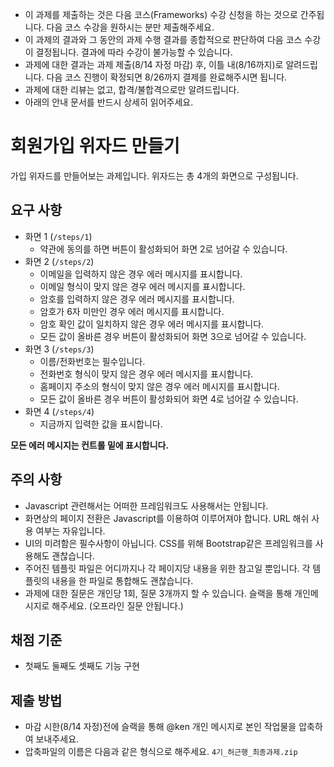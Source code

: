 - 이 과제를 제출하는 것은 다음 코스(Frameworks) 수강 신청을 하는 것으로 간주됩니다. 다음 코스 수강을 원하시는 분만 제출해주세요.
- 이 과제의 결과와 그 동안의 과제 수행 결과를 종합적으로 판단하여 다음 코스 수강이 결정됩니다. 결과에 따라 수강이 불가능할 수 있습니다.
- 과제에 대한 결과는 과제 제출(8/14 자정 마감) 후, 이틀 내(8/16까지)로 알려드립니다. 다음 코스 진행이 확정되면 8/26까지 결제를 완료해주시면 됩니다.
- 과제에 대한 리뷰는 없고, 합격/불합격으로만 알려드립니다.
- 아래의 안내 문서를 반드시 상세히 읽어주세요.

# 회원가입 위자드 만들기

가입 위자드를 만들어보는 과제입니다. 위자드는 총 4개의 화면으로 구성됩니다.

## 요구 사항

- 화면 1 (`/steps/1`)
    - 약관에 동의를 하면 버튼이 활성화되어 화면 2로 넘어갈 수 있습니다.
- 화면 2 (`/steps/2`)
    - 이메일을 입력하지 않은 경우 에러 메시지를 표시합니다.
    - 이메일 형식이 맞지 않은 경우 에러 메시지를 표시합니다.
    - 암호를 입력하지 않은 경우 에러 메시지를 표시합니다.
    - 암호가 6자 미만인 경우 에러 메시지를 표시합니다.
    - 암호 확인 값이 일치하지 않은 경우 에러 메시지를 표시합니다.
    - 모든 값이 올바른 경우 버튼이 활성화되어 화면 3으로 넘어갈 수 있습니다.
- 화면 3 (`/steps/3`)
    - 이름/전화번호는 필수입니다.
    - 전화번호 형식이 맞지 않은 경우 에러 메시지를 표시합니다.
    - 홈페이지 주소의 형식이 맞지 않은 경우 에러 메시지를 표시합니다.
    - 모든 값이 올바른 경우 버튼이 활성화되어 화면 4로 넘어갈 수 있습니다.
- 화면 4 (`/steps/4`)
    - 지금까지 입력한 값을 표시합니다.

**모든 에러 메시지는 컨트롤 밑에 표시합니다.**

## 주의 사항

- Javascript 관련해서는 어떠한 프레임워크도 사용해서는 안됩니다.
- 화면상의 페이지 전환은 Javascript를 이용하여 이루어져야 합니다. URL 해쉬 사용 여부는 자유입니다.
- UI의 미려함은 필수사항이 아닙니다. CSS를 위해 Bootstrap같은 프레임워크를 사용해도 괜찮습니다.
- 주어진 템플릿 파일은 어디까지나 각 페이지당 내용을 위한 참고일 뿐입니다. 각 템플릿의 내용을 한 파일로 통합해도 괜찮습니다.
- 과제에 대한 질문은 개인당 1회, 질문 3개까지 할 수 있습니다. 슬랙을 통해 개인메시지로 해주세요. (오프라인 질문 안됩니다.)

## 채점 기준

- 첫째도 둘째도 셋째도 기능 구현

## 제출 방법

- 마감 시한(8/14 자정)전에 슬랙을 통해 @ken 개인 메시지로 본인 작업물을 압축하여 보내주세요.
- 압축파일의 이름은 다음과 같은 형식으로 해주세요. `4기_허근행_최종과제.zip`
